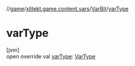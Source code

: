 //[game](../../../index.md)/[xlitekt.game.content.vars](../index.md)/[VarBit](index.md)/[varType](var-type.md)

# varType

[jvm]\
open override val [varType](var-type.md): [VarType](../-var-type/index.md)
